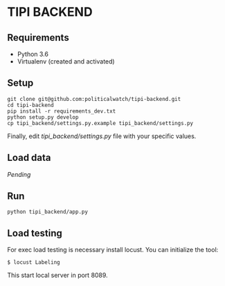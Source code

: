TIPI BACKEND
============

## Requirements

* Python 3.6
* Virtualenv (created and activated)


## Setup

```
git clone git@github.com:politicalwatch/tipi-backend.git
cd tipi-backend
pip install -r requirements_dev.txt
python setup.py develop
cp tipi_backend/settings.py.example tipi_backend/settings.py
```

Finally, edit *tipi_backend/settings.py* file with your specific values.


## Load data

*Pending*


## Run

```
python tipi_backend/app.py
```


## Load testing

For exec load testing is necessary install locust. You can initialize the tool:

```
$ locust Labeling
```

This start local server in port 8089.
